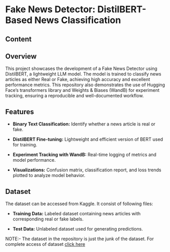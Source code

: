 # Fake News Detector: DistilBERT-Based News Classification

## Content

## Overview

This project showcases the development of a Fake News Detector using DistilBERT, a lightweight LLM model. The model is trained to classify news articles as either Real or Fake, achieving high accuracy and excellent performance metrics. This repository also demonstrates the use of Hugging Face’s transformers library and Weights & Biases (WandB) for experiment tracking, ensuring a reproducible and well-documented workflow.

## Features

- **Binary Text Classification:** Identify whether a news article is real or fake.
  
- **DistilBERT Fine-tuning:** Lightweight and efficient version of BERT used for training.

- **Experiment Tracking with WandB:** Real-time logging of metrics and model performance.

- **Visualizations:** Confusion matrix, classification report, and loss trends plotted to analyze model behavior.

## Dataset

The dataset can be accessed from Kaggle. It consist of following files: 

- **Training Data:** Labeled dataset containing news articles with corresponding real or fake labels.

- **Test Data:** Unlabeled dataset used for generating predictions.

NOTE:- The dataset in the repository is just the junk of the dataset. For complete access of dataset [click here](https://www.kaggle.com/competitions/smm-hw2-fakenewsdetecion/data) 


